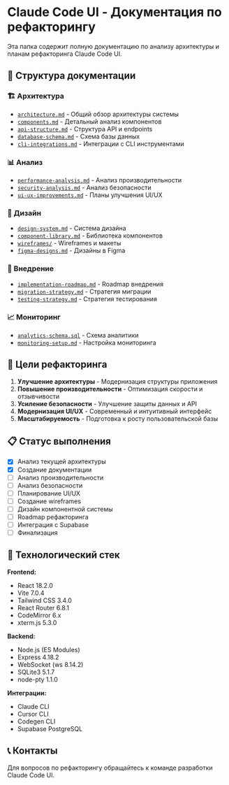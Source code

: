 # Claude Code UI - Документация по рефакторингу

Эта папка содержит полную документацию по анализу архитектуры и планам рефакторинга Claude Code UI.

## 📁 Структура документации

### 🏗️ Архитектура
- [`architecture.md`](./architecture.md) - Общий обзор архитектуры системы
- [`components.md`](./components.md) - Детальный анализ компонентов
- [`api-structure.md`](./api-structure.md) - Структура API и endpoints
- [`database-schema.md`](./database-schema.md) - Схема базы данных
- [`cli-integrations.md`](./cli-integrations.md) - Интеграции с CLI инструментами

### 📊 Анализ
- [`performance-analysis.md`](./performance-analysis.md) - Анализ производительности
- [`security-analysis.md`](./security-analysis.md) - Анализ безопасности
- [`ui-ux-improvements.md`](./ui-ux-improvements.md) - Планы улучшения UI/UX

### 🎨 Дизайн
- [`design-system.md`](./design-system.md) - Система дизайна
- [`component-library.md`](./component-library.md) - Библиотека компонентов
- [`wireframes/`](./wireframes/) - Wireframes и макеты
- [`figma-designs.md`](./figma-designs.md) - Дизайны в Figma

### 🚀 Внедрение
- [`implementation-roadmap.md`](./implementation-roadmap.md) - Roadmap внедрения
- [`migration-strategy.md`](./migration-strategy.md) - Стратегия миграции
- [`testing-strategy.md`](./testing-strategy.md) - Стратегия тестирования

### 📈 Мониторинг
- [`analytics-schema.sql`](./analytics-schema.sql) - Схема аналитики
- [`monitoring-setup.md`](./monitoring-setup.md) - Настройка мониторинга

## 🎯 Цели рефакторинга

1. **Улучшение архитектуры** - Модернизация структуры приложения
2. **Повышение производительности** - Оптимизация скорости и отзывчивости
3. **Усиление безопасности** - Улучшение защиты данных и API
4. **Модернизация UI/UX** - Современный и интуитивный интерфейс
5. **Масштабируемость** - Подготовка к росту пользовательской базы

## 📋 Статус выполнения

- [x] Анализ текущей архитектуры
- [x] Создание документации
- [ ] Анализ производительности
- [ ] Анализ безопасности
- [ ] Планирование UI/UX
- [ ] Создание wireframes
- [ ] Дизайн компонентной системы
- [ ] Roadmap рефакторинга
- [ ] Интеграция с Supabase
- [ ] Финализация

## 🔧 Технологический стек

**Frontend:**
- React 18.2.0
- Vite 7.0.4
- Tailwind CSS 3.4.0
- React Router 6.8.1
- CodeMirror 6.x
- xterm.js 5.3.0

**Backend:**
- Node.js (ES Modules)
- Express 4.18.2
- WebSocket (ws 8.14.2)
- SQLite3 5.1.7
- node-pty 1.1.0

**Интеграции:**
- Claude CLI
- Cursor CLI
- Codegen CLI
- Supabase PostgreSQL

## 📞 Контакты

Для вопросов по рефакторингу обращайтесь к команде разработки Claude Code UI.
